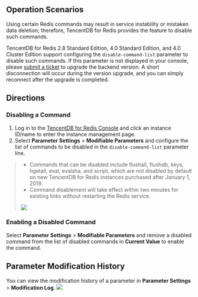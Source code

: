 ## Operation Scenarios
Using certain Redis commands may result in service instability or mistaken data deletion; therefore, TencentDB for Redis provides the feature to disable such commands.

TencentDB for Redis 2.8 Standard Edition, 4.0 Standard Edition, and 4.0 Cluster Edition support configuring the `disable-command-list` parameter to disable such commands. If this parameter is not displayed in your console, please [submit a ticket](https://console.cloud.tencent.com/workorder/category) to upgrade the backend version. A short disconnection will occur during the version upgrade, and you can simply reconnect after the upgrade is completed.

## Directions
### Disabling a Command
1. Log in to the [TencentDB for Redis Console](https://console.cloud.tencent.com/redis) and click an instance ID/name to enter the instance management page.
2. Select **Parameter Settings** > **Modifiable Parameters** and configure the list of commands to be disabled in the `disable-command-list` parameter line.


>- Commands that can be disabled include flushall, flushdb, keys, hgetall, eval, evalsha, and script, which are not disabled by default on new TencentDB for Redis instances purchased after January 1, 2019.
>- Command disablement will take effect within two minutes for existing links without restarting the Redis service.
>
>![](https://main.qcloudimg.com/raw/3d3b1b62934b2d9bebf81eb4f886c91e.png)

### Enabling a Disabled Command
Select **Parameter Settings** > **Modifiable Parameters** and remove a disabled command from the list of disabled commands in **Current Value** to enable the command.

## Parameter Modification History
You can view the modification history of a parameter in **Parameter Settings** > **Modification Log**.
![](https://main.qcloudimg.com/raw/f3d35543168c0b11dcbb945ee92ad02a.png)
